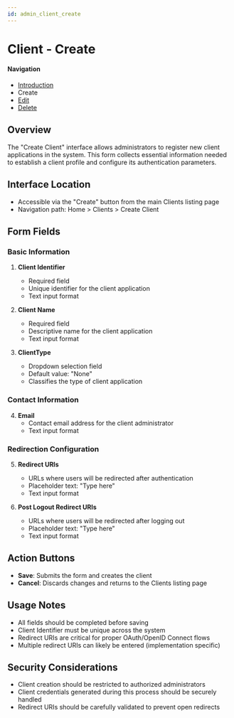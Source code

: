 ```yaml
---
id: admin_client_create
---
```


# Client - Create

#### Navigation
- [Introduction](Clients.md)
- Create
- [Edit](ClientEdit.md)
- [Delete](ClientDelete.md)

## Overview
The "Create Client" interface allows administrators to register new client applications in the system. This form collects essential information needed to establish a client profile and configure its authentication parameters.

## Interface Location
- Accessible via the "Create" button from the main Clients listing page
- Navigation path: Home > Clients > Create Client

## Form Fields

### Basic Information
1. **Client Identifier**
   - Required field
   - Unique identifier for the client application
   - Text input format
   
2. **Client Name**
   - Required field
   - Descriptive name for the client application
   - Text input format
   
3. **ClientType**
   - Dropdown selection field
   - Default value: "None"
   - Classifies the type of client application

### Contact Information
4. **Email**
   - Contact email address for the client administrator
   - Text input format

### Redirection Configuration
5. **Redirect URIs**
   - URLs where users will be redirected after authentication
   - Placeholder text: "Type here"
   - Text input format
   
6. **Post Logout Redirect URIs**
   - URLs where users will be redirected after logging out
   - Placeholder text: "Type here"
   - Text input format

## Action Buttons
- **Save**: Submits the form and creates the client
- **Cancel**: Discards changes and returns to the Clients listing page

## Usage Notes
- All fields should be completed before saving
- Client Identifier must be unique across the system
- Redirect URIs are critical for proper OAuth/OpenID Connect flows
- Multiple redirect URIs can likely be entered (implementation specific)

## Security Considerations
- Client creation should be restricted to authorized administrators
- Client credentials generated during this process should be securely handled
- Redirect URIs should be carefully validated to prevent open redirects